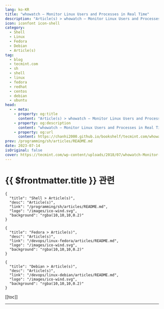 ```yaml
---
lang: ko-KR
title: "whowatch – Monitor Linux Users and Processes in Real Time"
description: "Article(s) > whowatch – Monitor Linux Users and Processes in Real Time"
icon: iconfont icon-shell
category: 
  - Shell
  - Linux
  - Fedora
  - Debian
  - Article(s)
tag: 
  - blog
  - tecmint.com
  - sh
  - shell
  - linux
  - fedora
  - redhat
  - centos
  - debian
  - ubuntu
head:
  - - meta:
    - property: og:title
      content: "Article(s) > whowatch – Monitor Linux Users and Processes in Real Time"
    - property: og:description
      content: "whowatch – Monitor Linux Users and Processes in Real Time"
    - property: og:url
      content: https://chanhi2000.github.io/bookshelf/tecmint.com/whowatch-monitor-linux-users-and-processes-in-real-time.html
prev: /programming/sh/articles/README.md
date: 2023-07-14
isOriginal: false
cover: https://tecmint.com/wp-content/uploads/2018/07/whowatch-Monitor-User-Processes-in-Linux.png
---
```


# {{ $frontmatter.title }} 관련

```component VPCard
{
  "title": "Shell > Article(s)",
  "desc": "Article(s)",
  "link": "/programming/sh/articles/README.md",
  "logo": "/images/ico-wind.svg",
  "background": "rgba(10,10,10,0.2)"
}
```

```component VPCard
{
  "title": "Fedora > Article(s)",
  "desc": "Article(s)",
  "link": "/devops/linux-fedora/articles/README.md",
  "logo": "/images/ico-wind.svg",
  "background": "rgba(10,10,10,0.2)"
}
```

```component VPCard
{
  "title": "Debian > Article(s)",
  "desc": "Article(s)",
  "link": "/devops/linux-debian/articles/README.md",
  "logo": "/images/ico-wind.svg",
  "background": "rgba(10,10,10,0.2)"
}
```

[[toc]]

---

<SiteInfo
  name="whowatch – Monitor Linux Users and Processes in Real Time"
  desc="whowatch is a simple, easy-to-use interactive who-like command line program for monitoring processes and users on a Linux system in real time."
  url="https://tecmint.com/whowatch-monitor-linux-users-and-processes-in-real-time"
  logo="https://tecmint.com/wp-content/uploads/2020/07/favicon.ico"
  preview="https://tecmint.com/wp-content/uploads/2018/07/whowatch-Monitor-User-Processes-in-Linux.png"/>

<!-- TODO: 작성 -->
